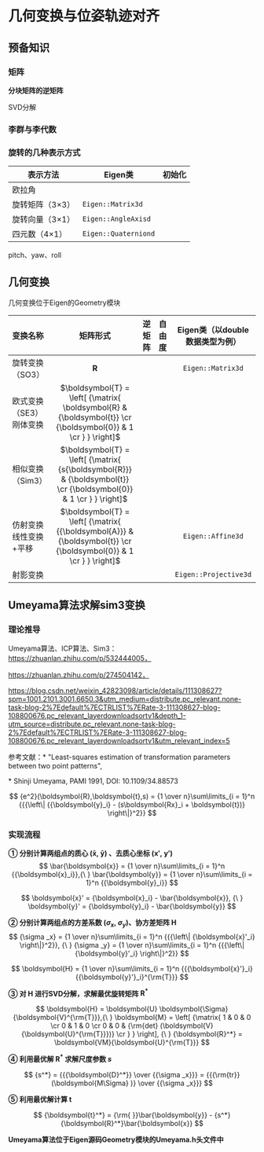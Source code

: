 # 几何变换与位姿轨迹对齐

## 预备知识

### 矩阵

**分块矩阵的逆矩阵**

SVD分解

### 李群与李代数

### 旋转的几种表示方式

| 表示方法        | Eigen类              | 初始化 |
| --------------- | -------------------- | ------ |
| 欧拉角          |                      |        |
| 旋转矩阵（3×3） | `Eigen::Matrix3d`    |        |
| 旋转向量（3×1） | `Eigen::AngleAxisd`  |        |
| 四元数（4×1）   | `Eigen::Quaterniond` |        |

pitch、yaw、roll

## 几何变换

几何变换位于Eigen的Geometry模块

| 变换名称                      |                           矩阵形式                           | 逆矩阵 | 自由度 | Eigen类（以double数据类型为例） |
| :---------------------------- | :----------------------------------------------------------: | ------ | :----: | :-----------------------------: |
| 旋转变换（SO3）               |                       $\boldsymbol{R}$                       |        |        |        `Eigen::Matrix3d`        |
| 欧式变换（SE3）<br />刚体变换 | $\boldsymbol{T} = \left[ {\matrix{ \boldsymbol{R} & {\boldsymbol{t}}  \cr {\boldsymbol{0}} & 1  \cr } } \right]$ |        |        |                                 |
| 相似变换（Sim3）              | $\boldsymbol{T} = \left[ {\matrix{ {s{\boldsymbol{R}}} & {\boldsymbol{t}} \cr {\boldsymbol{0}} & 1 \cr } } \right]$ |        |        |                                 |
| 仿射变换<br />线性变换+平移   | $\boldsymbol{T} = \left[ {\matrix{ {{\boldsymbol{A}}} & {\boldsymbol{t}} \cr {\boldsymbol{0}} & 1 \cr } } \right]$ |        |        |        `Eigen::Affine3d`        |
| 射影变换                      |                                                              |        |        |      `Eigen::Projective3d`      |

## Umeyama算法求解sim3变换

### 理论推导

Umeyama算法、ICP算法、Sim3：https://zhuanlan.zhihu.com/p/532444005，

https://zhuanlan.zhihu.com/p/274504142，

https://blog.csdn.net/weixin_42823098/article/details/111308627?spm=1001.2101.3001.6650.3&utm_medium=distribute.pc_relevant.none-task-blog-2%7Edefault%7ECTRLIST%7ERate-3-111308627-blog-108800676.pc_relevant_layerdownloadsortv1&depth_1-utm_source=distribute.pc_relevant.none-task-blog-2%7Edefault%7ECTRLIST%7ERate-3-111308627-blog-108800676.pc_relevant_layerdownloadsortv1&utm_relevant_index=5

参考文献：\* "Least-squares estimation of transformation parameters between two point patterns",

\* Shinji Umeyama, PAMI 1991, DOI: 10.1109/34.88573

$$
{e^2}(\boldsymbol{R},\boldsymbol{t},s) = {1 \over n}\sum\limits_{i = 1}^n {{{\left\| {{\boldsymbol{y}_i} - (s\boldsymbol{Rx}_i + \boldsymbol{t})} \right\|}^2}}
$$

### 实现流程

**① 分别计算两组点的质心 $(\boldsymbol{\bar x},{\ } \boldsymbol{\bar y})$ 、去质心坐标 $(\boldsymbol{x}',{\ } \boldsymbol{y}')$** 
$$
\bar{\boldsymbol{x}} = {1 \over n}\sum\limits_{i = 1}^n {{\boldsymbol{x}_i}},{\ } \bar{\boldsymbol{y}} = {1 \over n}\sum\limits_{i = 1}^n {{\boldsymbol{y}_i}}
$$

$$
\boldsymbol{x}' = {\boldsymbol{x}_i} - \bar{\boldsymbol{x}}, {\ } 
\boldsymbol{y}' = {\boldsymbol{y}_i} - \bar{\boldsymbol{y}}
$$

**② 分别计算两组点的方差系数 $({\sigma _x},{\ } {\sigma _y})$、协方差矩阵 $\boldsymbol{H}$** 
$$
{\sigma _x} = {1 \over n}\sum\limits_{i = 1}^n {{{\left\| {\boldsymbol{x}'_i} \right\|}^2}},
{\ }
{\sigma _y} = {1 \over n}\sum\limits_{i = 1}^n {{{\left\| {\boldsymbol{y}'_i} \right\|}^2}}
$$

$$
\boldsymbol{H} = {1 \over n}\sum\limits_{i = 1}^n {{{\boldsymbol{x}'}_i}{{\boldsymbol{y}'}_i}^{\rm{T}}}
$$

**③ 对 $\boldsymbol{H}$ 进行SVD分解，求解最优旋转矩阵 $\boldsymbol{R}^*$**

$$
\boldsymbol{H} = \boldsymbol{U} \boldsymbol{\Sigma} {\boldsymbol{V}^{\rm{T}}},{\ }
\boldsymbol{M} = \left[ {\matrix{
   1 & 0 & 0  \cr 
   0 & 1 & 0  \cr 
   0 & 0 & {\rm{det} (\boldsymbol{V}{\boldsymbol{U}^{\rm{T}}})}  \cr 
 } } \right], {\ }
 {\boldsymbol{R}^*} = \boldsymbol{VM}{\boldsymbol{U}^{\rm{T}}}
$$

**④ 利用最优解 $\boldsymbol{R}^*$ 求解尺度参数 ${s}$**

$$
{s^*} = {{{\boldsymbol{D}^*}} \over {{\sigma _x}}} = {{{\rm{tr}}(\boldsymbol{M\Sigma} )} \over {{\sigma _x}}}
$$

**⑤ 利用最优解计算 $\boldsymbol{t}$**

$$
{\boldsymbol{t}^*} = {\rm{ }}\bar{\boldsymbol{y}} - {s^*}{\boldsymbol{R}^*}\bar{\boldsymbol{x}}
$$

**Umeyama算法位于Eigen源码Geometry模块的Umeyama.h头文件中**